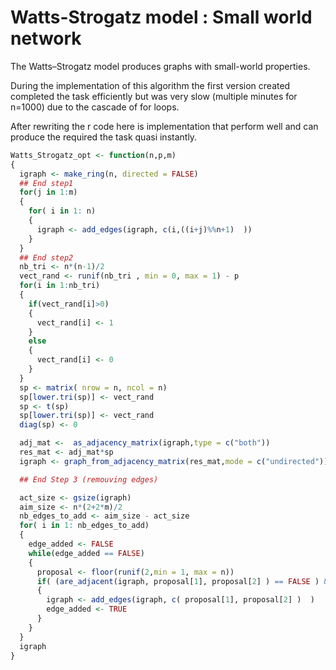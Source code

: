 # Watts-Strogatz model : Small world network

The Watts–Strogatz model produces graphs with small-world properties.

During the implementation of this algorithm the first version created completed the task efficiently but was very slow \(multiple minutes for n=1000\) due to the cascade of for loops.

After rewriting the r code here is implementation that perform well and can produce the required the task quasi instantly.

```r
Watts_Strogatz_opt <- function(n,p,m)
{
  igraph <- make_ring(n, directed = FALSE)
  ## End step1
  for(j in 1:m)
  {
    for( i in 1: n)
    {
      igraph <- add_edges(igraph, c(i,((i+j)%%n+1)  ))
    }
  }
  ## End step2
  nb_tri <- n*(n-1)/2
  vect_rand <- runif(nb_tri , min = 0, max = 1) - p
  for(i in 1:nb_tri)
  {
    if(vect_rand[i]>0)
    {
      vect_rand[i] <- 1 
    }
    else
    {
      vect_rand[i] <- 0 
    }
  }
  sp <- matrix( nrow = n, ncol = n)
  sp[lower.tri(sp)] <- vect_rand
  sp <- t(sp)
  sp[lower.tri(sp)] <- vect_rand
  diag(sp) <- 0

  adj_mat <-  as_adjacency_matrix(igraph,type = c("both"))
  res_mat <- adj_mat*sp
  igraph <- graph_from_adjacency_matrix(res_mat,mode = c("undirected"))

  ## End Step 3 (remouving edges)

  act_size <- gsize(igraph)
  aim_size <- n*(2+2*m)/2
  nb_edges_to_add <- aim_size - act_size
  for( i in 1: nb_edges_to_add)
  {
    edge_added <- FALSE
    while(edge_added == FALSE)
    {
      proposal <- floor(runif(2,min = 1, max = n))
      if( (are_adjacent(igraph, proposal[1], proposal[2] ) == FALSE ) && ( proposal[1] != proposal[2] ) )
      {
        igraph <- add_edges(igraph, c( proposal[1], proposal[2] )  )
        edge_added <- TRUE
      }
    }
  }
  igraph
}
```


